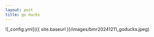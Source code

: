 ```yaml
---
layout: post
title: go ducks
---
```


![_config.yml]({{ site.baseurl }}/images/bmr20241211_goducks.jpeg)

